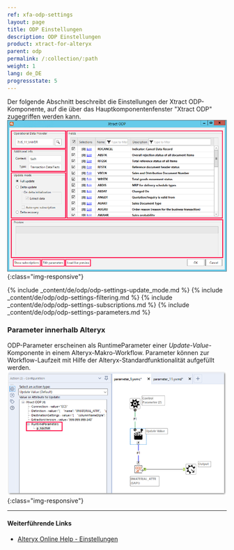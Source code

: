 ```yaml
---
ref: xfa-odp-settings
layout: page
title: ODP Einstellungen
description: ODP Einstellungen
product: xtract-for-alteryx
parent: odp
permalink: /:collection/:path
weight: 1
lang: de_DE
progressstate: 5
---
```

Der folgende Abschnitt beschreibt die Einstellungen der Xtract ODP-Komponente, auf die über das Hauptkomponentenfenster "Xtract ODP" zugegriffen werden kann.
![ODP Component](/img/content/xfa/xfa_odp_overview.png){:class="img-responsive"}

{% include _content/de/odp/odp-settings-update_mode.md %} 
{% include _content/de/odp/odp-settings-filtering.md %} 
{% include _content/de/odp/odp-settings-subscriptions.md %} 
{% include _content/de/odp/odp-settings-parameters.md %}


### Parameter innerhalb Alteryx
ODP-Parameter erscheinen als RuntimeParameter einer *Update-Value*-Komponente in einem Alteryx-Makro-Workflow. Parameter können zur Workflow-Laufzeit mit Hilfe der Alteryx-Standardfunktionalität aufgefüllt werden.
![ODP alteryx parameter](/img/content/odp/set-odp-parameter-in-xfa.png){:class="img-responsive"}

****
#### Weiterführende Links
- [Alteryx Online Help - Einstellungen](https://help.alteryx.com/current/designer/user-settings)
